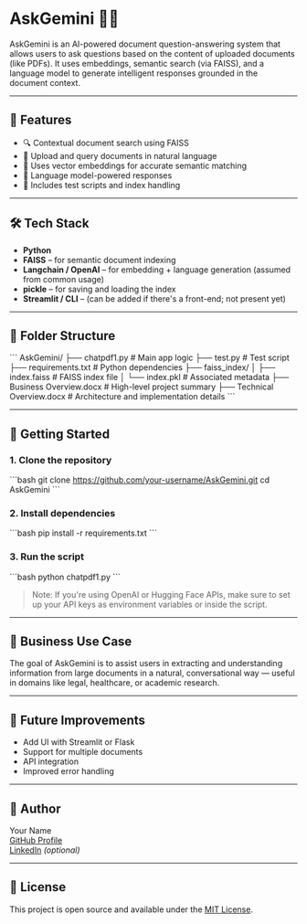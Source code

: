 
# AskGemini 🧠📄

AskGemini is an AI-powered document question-answering system that allows users to ask questions based on the content of uploaded documents (like PDFs). It uses embeddings, semantic search (via FAISS), and a language model to generate intelligent responses grounded in the document context.

---

## 🚀 Features

- 🔍 Contextual document search using FAISS
- 📄 Upload and query documents in natural language
- 🧠 Uses vector embeddings for accurate semantic matching
- 🤖 Language model-powered responses
- 🧪 Includes test scripts and index handling

---

## 🛠️ Tech Stack

- **Python**
- **FAISS** – for semantic document indexing
- **Langchain / OpenAI** – for embedding + language generation (assumed from common usage)
- **pickle** – for saving and loading the index
- **Streamlit / CLI** – (can be added if there's a front-end; not present yet)

---

## 📁 Folder Structure

\`\`\`
AskGemini/
├── chatpdf1.py              # Main app logic
├── test.py                  # Test script
├── requirements.txt         # Python dependencies
├── faiss_index/
│   ├── index.faiss          # FAISS index file
│   └── index.pkl            # Associated metadata
├── Business Overview.docx   # High-level project summary
├── Technical Overview.docx  # Architecture and implementation details
\`\`\`

---

## 🧪 Getting Started

### 1. Clone the repository
\`\`\`bash
git clone https://github.com/your-username/AskGemini.git
cd AskGemini
\`\`\`

### 2. Install dependencies
\`\`\`bash
pip install -r requirements.txt
\`\`\`

### 3. Run the script
\`\`\`bash
python chatpdf1.py
\`\`\`

> Note: If you're using OpenAI or Hugging Face APIs, make sure to set up your API keys as environment variables or inside the script.

---

## 📄 Business Use Case

The goal of AskGemini is to assist users in extracting and understanding information from large documents in a natural, conversational way — useful in domains like legal, healthcare, or academic research.

---

## 📌 Future Improvements

- Add UI with Streamlit or Flask
- Support for multiple documents
- API integration
- Improved error handling

---

## 👤 Author

Your Name  
[GitHub Profile](https://github.com/your-username)  
[LinkedIn](https://linkedin.com/in/your-linkedin) *(optional)*

---

## 🪪 License

This project is open source and available under the [MIT License](LICENSE).
